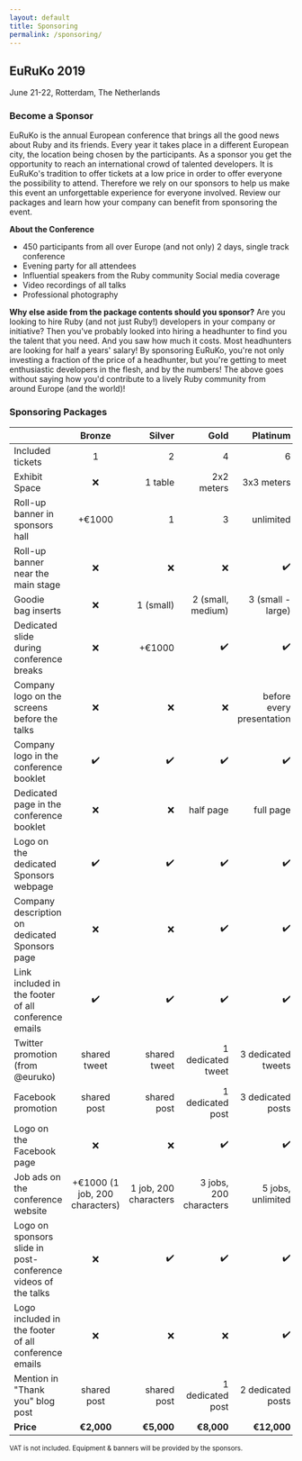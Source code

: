 ```yaml
---
layout: default
title: Sponsoring
permalink: /sponsoring/
---
```


## EuRuKo 2019
June 21-22, Rotterdam, The Netherlands

### Become a Sponsor
EuRuKo is the annual European conference that brings all the good news about Ruby and its friends. Every year it takes place in a different European city, the location being chosen by the participants.
As a sponsor you get the opportunity to reach an international crowd of talented developers. It is EuRuKo's tradition to offer tickets at a low price in order to offer everyone the possibility to attend. Therefore we rely on our sponsors to help us make this event an unforgettable experience for everyone involved. Review our packages and learn how your company can benefit from sponsoring the event.

**About the Conference**
* 450 participants from all over Europe (and not only) 2 days, single track conference
* Evening party for all attendees
* Influential speakers from the Ruby community Social media coverage
* Video recordings of all talks
* Professional photography

**Why else aside from the package contents should you sponsor?**
Are you looking to hire Ruby (and not just Ruby!) developers in your company or initiative? Then you've probably looked into hiring a headhunter to find you the talent that you need. And you saw how much it costs. Most headhunters are looking for half a years' salary!
By sponsoring EuRuKo, you're not only investing a fraction of the price of a headhunter, but you're getting to meet enthusiastic developers in the flesh, and by the numbers!
The above goes without saying how you'd contribute to a lively Ruby community from around Europe (and the world)!

### Sponsoring Packages

|         | **Bronze**        | **Silver**  | **Gold**  | **Platinum**  |
| ------------- |:-------------:| -----:| -----:| -----:|
| Included tickets | 1 | 2 | 4 | 6 |
| Exhibit Space | ❌ | 1 table | 2x2 meters | 3x3 meters |
| Roll-up banner in sponsors hall | +€1000 | 1 | 3 | unlimited |
| Roll-up banner near the main stage | ❌ | ❌ | ❌ | ✔️ |
| Goodie bag inserts | ❌ | 1 (small) | 2 (small, medium) | 3 (small - large) |
| Dedicated slide during conference breaks | ❌ | +€1000 | ✔️ | ✔️ |
| Company logo on the screens before the talks | ❌ | ❌ | ❌ | before every presentation |
| Company logo in the conference booklet | ✔️ | ✔️ | ✔️ | ✔️ |
| Dedicated page in the conference booklet | ❌ | ❌ | half page | full page |
| Logo on the dedicated Sponsors webpage | ✔️ | ✔️ | ✔️ | ✔️ |
| Company description on dedicated Sponsors page | ❌ | ❌ | ✔️ | ✔️ |
| Link included in the footer of all conference emails | ✔️ | ✔️ | ✔️ | ✔️ |
| Twitter promotion (from @euruko) | shared tweet | shared tweet | 1 dedicated tweet | 3 dedicated tweets |
| Facebook promotion | shared post | shared post | 1 dedicated post | 3 dedicated posts |
| Logo on the Facebook page | ❌ | ❌ | ✔️ | ✔️ |
| Job ads on the conference website | +€1000 (1 job, 200 characters) | 1 job, 200 characters | 3 jobs, 200 characters | 5 jobs, unlimited |
| Logo on sponsors slide in post-conference videos of the talks | ❌ | ✔️ | ✔️ | ✔️ |
| Logo included in the footer of all conference emails | ❌ | ❌ | ❌ | ✔️ |
| Mention in "Thank you" blog post | shared post | shared post | 1 dedicated post | 2 dedicated posts |
| **Price** | **€2,000** | **€5,000** | **€8,000** | **€12,000** |

<small>VAT is not included. Equipment & banners will be provided by the sponsors.</small>
